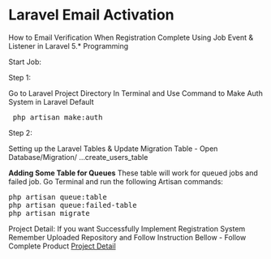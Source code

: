 # Laravel Email Activation
How to Email Verification When Registration Complete Using Job Event &amp; Listener in Laravel 5.* Programming

Start Job:

Step 1:

Go to Laravel Project Directory In Terminal and Use Command to Make Auth System in Laravel Default

<pre>
 php artisan make:auth
</pre>

Step 2:

Setting up the Laravel Tables & Update Migration Table -
Open Database/Migration/ …create_users_table

<b>Adding Some Table for Queues</b>
These table will work for queued jobs and failed job. Go Terminal and  run the following Artisan commands:
<pre>
php artisan queue:table
php artisan queue:failed-table
php artisan migrate
</pre>

Project Detail: If you want Successfully Implement Registration System Remember Uploaded Repository and Follow Instruction Bellow - 
Follow Complete Product <a href="http://www.unitechsols.com/how-to-email-verification-when-registration-complete-using-job-event-listener-in-laravel-5-programming/" target="_blank"> Project Detail </a>


